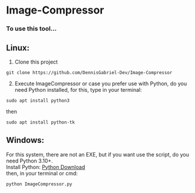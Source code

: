 # Image-Compressor
### To use this tool...<br>
## Linux:
1. Clone this project
```
git clone https://github.com/DennisGabriel-Dev/Image-Compressor
```
2. Execute ImageCompressor or case you prefer use with Python, do you need Python installed, for this, type in your terminal:
```
sudo apt install python3
``` 
then 
```
sudo apt install python-tk
```

## Windows:
For this system, there are not an EXE, but if you want use the script, do you need Python 3.10+.<br>
Install Python: [Python Download](https://www.python.org/downloads/)<br>
then, in your terminal or cmd:
```
python ImageCompressor.py
```
